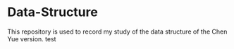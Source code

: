 # Data-Structure
This repository is used to record my study of the data structure of the Chen Yue version.
test